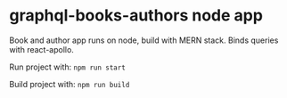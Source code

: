 # graphql-books-authors node app
Book and author app runs on node, build with MERN stack. Binds queries with react-apollo.

Run project with:
`npm run start`

Build project with:
`npm run build`

